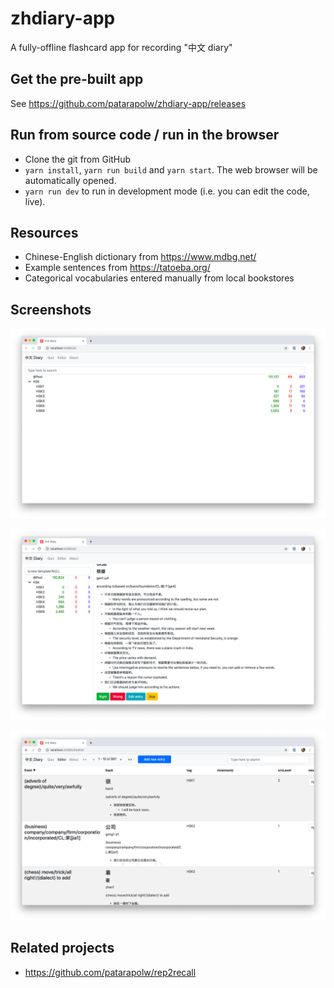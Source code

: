 # zhdiary-app

A fully-offline flashcard app for recording "中文 diary"

## Get the pre-built app

See <https://github.com/patarapolw/zhdiary-app/releases>

## Run from source code / run in the browser

- Clone the git from GitHub
- `yarn install`, `yarn run build` and `yarn start`. The web browser will be automatically opened.
- `yarn run dev` to run in development mode (i.e. you can edit the code, live).

## Resources

- Chinese-English dictionary from <https://www.mdbg.net/>
- Example sentences from <https://tatoeba.org/>
- Categorical vocabularies entered manually from local bookstores

## Screenshots

![](/screenshots/quiz0.png)

![](/screenshots/quiz1.png)

![](/screenshots/editor1.png)

## Related projects

- <https://github.com/patarapolw/rep2recall>
